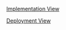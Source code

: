 [Implementation View](Application-Architecture-Documentation--Implementation-View)

[Deployment View](Application-Architecture-Documentation--Deployment-View)
